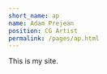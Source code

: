 ```yaml
---
short_name: ap
name: Adam Prejean
position: CG Artist
permalink: /pages/ap.html
---
```

This is my site.